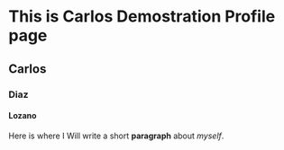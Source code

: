 # This is Carlos Demostration Profile page
## Carlos
### Diaz
#### Lozano
Here is where I Will write a short **paragraph** about *myself*.
